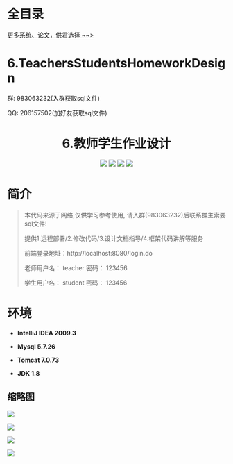# 全目录

[更多系统、论文，供君选择 ~~>](https://www.yuque.com/wisebit/blog)

# 6.TeachersStudentsHomeworkDesign



<p>群: 983063232(入群获取sql文件)</p>
<p>QQ: 206157502(加好友获取sql文件)</p>

<p><h1 align="center">6.教师学生作业设计</h1></p>

<p align="center">
	<img src="https://img.shields.io/badge/jdk-1.8-orange.svg"/>
    <img src="https://img.shields.io/badge/servlte-1.8-lightgrey.svg"/>
    <img src="https://img.shields.io/badge/jdbc-3.x-blue.svg"/>
    <img src="https://img.shields.io/badge/jsp-MIT-brightgreen.svg"/>
</p>

# 简介

> 本代码来源于网络,仅供学习参考使用, 请入群(983063232)后联系群主索要sql文件!
>
> 提供1.远程部署/2.修改代码/3.设计文档指导/4.框架代码讲解等服务
>
> 前端登录地址：http://localhost:8080/login.do
>
> 老师用户名： teacher   密码： 123456
>
> 学生用户名： student   密码： 123456
>



# 环境

- <b>IntelliJ IDEA 2009.3</b>

- <b>Mysql 5.7.26</b>

- <b>Tomcat 7.0.73</b>

- <b>JDK 1.8</b>


## 缩略图

![](https://bitwise.oss-cn-heyuan.aliyuncs.com/2024/9/10/765e29ec-b31e-4345-8634-7a4880a13d84.png)

![](https://bitwise.oss-cn-heyuan.aliyuncs.com/2024/9/10/450e56ed-3f1d-4127-b079-14eb3c64fb12.png)

![](https://bitwise.oss-cn-heyuan.aliyuncs.com/2024/9/10/26306edc-a65f-43ce-9fa5-eefb94f68ad5.png)

![](https://bitwise.oss-cn-heyuan.aliyuncs.com/2024/9/10/4b128f11-be5c-4c71-a76d-ce0f7823c579.png)


